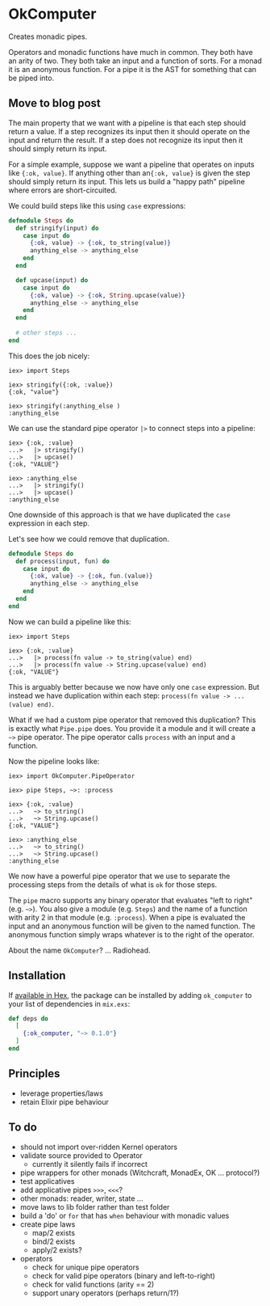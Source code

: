 # OkComputer
Creates monadic pipes.

Operators and monadic functions have much in common. They both have an arity of two. They both take an input
and a function of sorts. For a monad it is an anonymous function. For a pipe it is the AST for something that
can be piped into.

## Move to blog post
The main property that we want with a pipeline is that each step should return a value.
If a step recognizes its input then it should operate on the input and return the result.
If a step does not recognize its input then it should simply return its input.

For a simple example, suppose we want a pipeline that operates on inputs like `{:ok, value}`.
If anything other than an`{:ok, value}` is given the step should simply return its input.
This lets us build a "happy path" pipeline where errors are short-circuited.

We could build steps like this using `case` expressions:

```elixir
defmodule Steps do
  def stringify(input) do
    case input do
      {:ok, value} -> {:ok, to_string(value)}
      anything_else -> anything_else
    end
  end

  def upcase(input) do
    case input do
      {:ok, value} -> {:ok, String.upcase(value)}
      anything_else -> anything_else
    end
  end
  
  # other steps ...
end
```

This does the job nicely:

    iex> import Steps

    iex> stringify({:ok, :value})
    {:ok, "value"}

    iex> stringify(:anything_else )
    :anything_else

We can use the standard pipe operator `|>` to connect steps into a pipeline:

    iex> {:ok, :value}
    ...>   |> stringify()
    ...>   |> upcase()
    {:ok, "VALUE"}
    
    iex> :anything_else
    ...>   |> stringify()
    ...>   |> upcase()
    :anything_else

One downside of this approach is that we have duplicated the `case` expression in each step.

Let's see how we could remove that duplication.
 
```elixir
defmodule Steps do
  def process(input, fun) do
    case input do
      {:ok, value} -> {:ok, fun.(value)}
      anything_else -> anything_else
    end
  end
end
```
Now we can build a pipeline like this:

    iex> import Steps
    
    iex> {:ok, :value} 
    ...>   |> process(fn value -> to_string(value) end)
    ...>   |> process(fn value -> String.upcase(value) end)
    {:ok, "VALUE"}
    
This is arguably better because we now have only one `case` expression.
But instead we have duplication within each step: `process(fn value -> ...(value) end)`.

What if we had a custom pipe operator that removed this duplication?
This is exactly what `Pipe.pipe` does.
You provide it a module and it will create a `~>` pipe operator.
The pipe operator calls `process` with an input and a function.

Now the pipeline looks like:

    iex> import OkComputer.PipeOperator

    iex> pipe Steps, ~>: :process
     
    iex> {:ok, :value} 
    ...>   ~> to_string()
    ...>   ~> String.upcase()
    {:ok, "VALUE"}
     
    iex> :anything_else 
    ...>   ~> to_string()
    ...>   ~> String.upcase()
    :anything_else
 
We now have a powerful pipe operator that we use to separate the processing steps
from the details of what is `ok` for those steps.

The `pipe` macro supports any binary operator that evaluates "left to right" (e.g. `~>`).
You also give a module (e.g. `Steps`) and the name of a function with arity 2 in that module (e.g. `:process`).
When a pipe is evaluated the input and an anonymous function will be given to the named function.
The anonymous function simply wraps whatever is to the right of the operator.

About the name `OkComputer`? ... Radiohead.

## Installation

If [available in Hex](https://hex.pm/docs/publish), the package can be installed
by adding `ok_computer` to your list of dependencies in `mix.exs`:

```elixir
def deps do
  [
    {:ok_computer, "~> 0.1.0"}
  ]
end
```

## Principles
- leverage properties/laws
- retain Elixir pipe behaviour

## To do
- should not import over-ridden Kernel operators
- validate source provided to Operator
  - currently it silently fails if incorrect
- pipe wrappers for other monads (Witchcraft, MonadEx, OK ... protocol?)
- test applicatives
- add applicative pipes `>>>`, `<<<`?
- other monads: reader, writer, state ...
- move laws to lib folder rather than test folder
- build a 'do' or `for` that has `when` behaviour with monadic values
- create pipe laws
  - map/2 exists
  - bind/2 exists
  - apply/2 exists?
- operators
  - check for unique pipe operators
  - check for valid pipe operators (binary and left-to-right)
  - check for valid functions (arity == 2)
  - support unary operators (perhaps return/1?)
